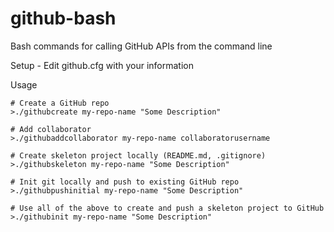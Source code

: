 # github-bash
Bash commands for calling GitHub APIs from the command line

Setup - Edit github.cfg with your information

Usage
```
# Create a GitHub repo
>./githubcreate my-repo-name "Some Description"

# Add collaborator
>./githubaddcollaborator my-repo-name collaboratorusername

# Create skeleton project locally (README.md, .gitignore)
>./githubskeleton my-repo-name "Some Description"

# Init git locally and push to existing GitHub repo
>./githubpushinitial my-repo-name "Some Description"

# Use all of the above to create and push a skeleton project to GitHub
>./githubinit my-repo-name "Some Description"
```
